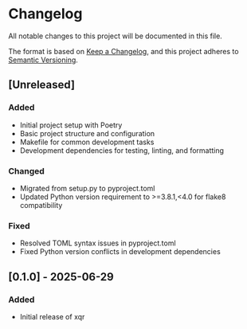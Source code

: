 # Changelog

All notable changes to this project will be documented in this file.

The format is based on [Keep a Changelog](https://keepachangelog.com/en/1.0.0/),
and this project adheres to [Semantic Versioning](https://semver.org/spec/v2.0.0.html).

## [Unreleased]
### Added
- Initial project setup with Poetry
- Basic project structure and configuration
- Makefile for common development tasks
- Development dependencies for testing, linting, and formatting

### Changed
- Migrated from setup.py to pyproject.toml
- Updated Python version requirement to >=3.8.1,<4.0 for flake8 compatibility

### Fixed
- Resolved TOML syntax issues in pyproject.toml
- Fixed Python version conflicts in development dependencies

## [0.1.0] - 2025-06-29
### Added
- Initial release of xqr
